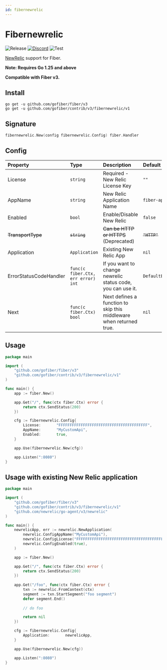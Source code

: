 ```yaml
---
id: fibernewrelic
---
```


# Fibernewrelic

![Release](https://img.shields.io/github/v/tag/gofiber/contrib?filter=fibernewrelic*)
[![Discord](https://img.shields.io/discord/704680098577514527?style=flat&label=%F0%9F%92%AC%20discord&color=00ACD7)](https://gofiber.io/discord)
![Test](https://github.com/gofiber/contrib/workflows/Test%20fibernewrelic/badge.svg)

[NewRelic](https://github.com/newrelic/go-agent) support for Fiber.

**Note: Requires Go 1.25 and above**

**Compatible with Fiber v3.**


## Install

```
go get -u github.com/gofiber/fiber/v3
go get -u github.com/gofiber/contrib/v3/fibernewrelic/v1
```

## Signature

```go
fibernewrelic.New(config fibernewrelic.Config) fiber.Handler
```

## Config

| Property               | Type             | Description                                                 | Default                         |
|:-----------------------|:-----------------|:------------------------------------------------------------|:--------------------------------|
| License                | `string`         | Required - New Relic License Key                            | `""`                            |
| AppName                | `string`         | New Relic Application Name                                  | `fiber-api`                     |
| Enabled                | `bool`           | Enable/Disable New Relic                                    | `false`                         |
| ~~TransportType~~      | ~~`string`~~     | ~~Can be HTTP or HTTPS~~ (Deprecated)                       | ~~`"HTTP"`~~                    |
| Application            | `Application`    | Existing New Relic App                                      | `nil`                           |
| ErrorStatusCodeHandler | `func(c fiber.Ctx, err error) int`    | If you want to change newrelic status code, you can use it. | `DefaultErrorStatusCodeHandler` |
| Next                   | `func(c fiber.Ctx) bool`    | Next defines a function to skip this middleware when returned true.                                                           | `nil`                           |


## Usage

```go
package main

import (
	"github.com/gofiber/fiber/v3"
	"github.com/gofiber/contrib/v3/fibernewrelic/v1"
)

func main() {
	app := fiber.New()

	app.Get("/", func(ctx fiber.Ctx) error {
		return ctx.SendStatus(200)
	})

	cfg := fibernewrelic.Config{
		License:       "FFFFFFFFFFFFFFFFFFFFFFFFFFFFFFFFFFFFFFFF",
		AppName:       "MyCustomApi",
		Enabled:       true,
	}

	app.Use(fibernewrelic.New(cfg))

	app.Listen(":8080")
}
```

## Usage with existing New Relic application

```go
package main

import (
	"github.com/gofiber/fiber/v3"
	"github.com/gofiber/contrib/v3/fibernewrelic/v1"
	"github.com/newrelic/go-agent/v3/newrelic"
)

func main() {
	newrelicApp, err := newrelic.NewApplication(
		newrelic.ConfigAppName("MyCustomApi"),
		newrelic.ConfigLicense("FFFFFFFFFFFFFFFFFFFFFFFFFFFFFFFFFFFFFFFF"),
		newrelic.ConfigEnabled(true),
	)

	app := fiber.New()

	app.Get("/", func(ctx fiber.Ctx) error {
		return ctx.SendStatus(200)
	})
	
	app.Get("/foo", func(ctx fiber.Ctx) error {
		txn := newrelic.FromContext(ctx)
		segment := txn.StartSegment("foo segment")
		defer segment.End()
		
		// do foo 

		return nil
	})

	cfg := fibernewrelic.Config{
		Application:       newrelicApp,
	}

	app.Use(fibernewrelic.New(cfg))

	app.Listen(":8080")
}
```
